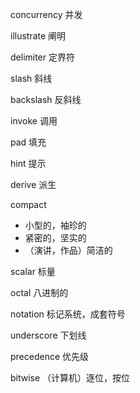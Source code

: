 concurrency 并发

illustrate  阐明

delimiter 定界符

slash 斜线

backslash 反斜线

invoke 调用

pad 填充

hint 提示

derive 派生

compact 

- 小型的，袖珍的
- 紧密的，坚实的
- （演讲，作品）简洁的

scalar 标量

octal 八进制的

notation 标记系统，成套符号

underscore 下划线

precedence 优先级

bitwise （计算机）逐位，按位

